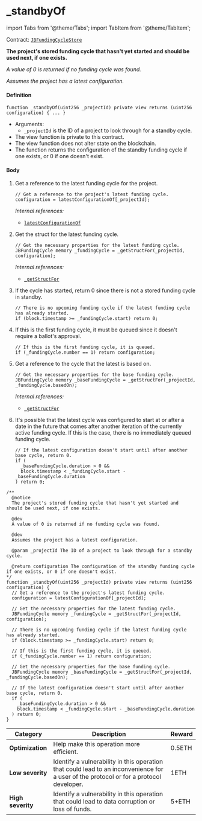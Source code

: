 # _standbyOf

import Tabs from '@theme/Tabs';
import TabItem from '@theme/TabItem';

Contract: [`JBFundingCycleStore`](/docs/dev/v3/api/contracts/jbfundingcyclestore/README.md)​

<Tabs>
<TabItem value="Step by step" label="Step by step">

**The project's stored funding cycle that hasn't yet started and should be used next, if one exists.**

_A value of 0 is returned if no funding cycle was found._

_Assumes the project has a latest configuration._

#### Definition

```
function _standbyOf(uint256 _projectId) private view returns (uint256 configuration) { ... }
```

* Arguments:
  * `_projectId` is the ID of a project to look through for a standby cycle.
* The view function is private to this contract.
* The view function does not alter state on the blockchain.
* The function returns the configuration of the standby funding cycle if one exists, or 0 if one doesn't exist.

#### Body

1.  Get a reference to the latest funding cycle for the project.

    ```
    // Get a reference to the project's latest funding cycle.
    configuration = latestConfigurationOf[_projectId];
    ```

    _Internal references:_

    * [`latestConfigurationOf`](/docs/dev/v3/api/contracts/jbfundingcyclestore/properties/latestconfigurationof.md)
2.  Get the struct for the latest funding cycle.

    ```
    // Get the necessary properties for the latest funding cycle.
    JBFundingCycle memory _fundingCycle = _getStructFor(_projectId, configuration);
    ```

    _Internal references:_

    * [`_getStructFor`](/docs/dev/v3/api/contracts/jbfundingcyclestore/read/-_getstructfor.md)
3.  If the cycle has started, return 0 since there is not a stored funding cycle in standby.

    ```
    // There is no upcoming funding cycle if the latest funding cycle has already started.
    if (block.timestamp >= _fundingCycle.start) return 0;
    ```
4.  If this is the first funding cycle, it must be queued since it doesn't require a ballot's approval.

    ```
    // If this is the first funding cycle, it is queued.
    if (_fundingCycle.number == 1) return configuration;
    ```
5.  Get a reference to the cycle that the latest is based on.

    ```
    // Get the necessary properties for the base funding cycle.
    JBFundingCycle memory _baseFundingCycle = _getStructFor(_projectId, _fundingCycle.basedOn);
    ```

    _Internal references:_

    * [`_getStructFor`](/docs/dev/v3/api/contracts/jbfundingcyclestore/read/-_getstructfor.md)
6.  It's possible that the latest cycle was configured to start at or after a date in the future that comes after another iteration of the currently active funding cycle. If this is the case, there is no immediately queued funding cycle.

    ```
    // If the latest configuration doesn't start until after another base cycle, return 0.
    if (
      _baseFundingCycle.duration > 0 &&
      block.timestamp < _fundingCycle.start - _baseFundingCycle.duration
    ) return 0;
    ```

</TabItem>

<TabItem value="Code" label="Code">

```
/**
  @notice
  The project's stored funding cycle that hasn't yet started and should be used next, if one exists.

  @dev
  A value of 0 is returned if no funding cycle was found.

  @dev
  Assumes the project has a latest configuration.

  @param _projectId The ID of a project to look through for a standby cycle.

  @return configuration The configuration of the standby funding cycle if one exists, or 0 if one doesn't exist.
*/
function _standbyOf(uint256 _projectId) private view returns (uint256 configuration) {
  // Get a reference to the project's latest funding cycle.
  configuration = latestConfigurationOf[_projectId];

  // Get the necessary properties for the latest funding cycle.
  JBFundingCycle memory _fundingCycle = _getStructFor(_projectId, configuration);

  // There is no upcoming funding cycle if the latest funding cycle has already started.
  if (block.timestamp >= _fundingCycle.start) return 0;

  // If this is the first funding cycle, it is queued.
  if (_fundingCycle.number == 1) return configuration;

  // Get the necessary properties for the base funding cycle.
  JBFundingCycle memory _baseFundingCycle = _getStructFor(_projectId, _fundingCycle.basedOn);

  // If the latest configuration doesn't start until after another base cycle, return 0.
  if (
    _baseFundingCycle.duration > 0 &&
    block.timestamp < _fundingCycle.start - _baseFundingCycle.duration
  ) return 0;
}
```

</TabItem>

<TabItem value="Bug bounty" label="Bug bounty">

| Category          | Description                                                                                                                            | Reward |
| ----------------- | -------------------------------------------------------------------------------------------------------------------------------------- | ------ |
| **Optimization**  | Help make this operation more efficient.                                                                                               | 0.5ETH |
| **Low severity**  | Identify a vulnerability in this operation that could lead to an inconvenience for a user of the protocol or for a protocol developer. | 1ETH   |
| **High severity** | Identify a vulnerability in this operation that could lead to data corruption or loss of funds.                                        | 5+ETH  |

</TabItem>
</Tabs>
